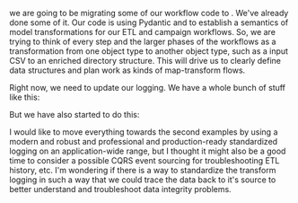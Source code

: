 we are going to be migrating some of our workflow code to . We've already done some of it. Our code is using Pydantic and
    to establish a semantics of model transformations for our ETL and campaign workflows. So, we are trying to think of every step and the
  larger phases of the workflows as a transformation from one object type to another object type, such as a input CSV to an enriched directory
  structure. This will drive us to clearly define data structures and plan work as kinds of map-transform flows.

  Right now, we need to update our logging. We have a whole bunch of stuff like this:

  

  But we have also started to do this:

  

  I would like to move everything towards the second examples by using a modern and robust and professional and production-ready standardized
  logging on an application-wide range, but I thought it might also be a good time to consider a possible CQRS event sourcing for troubleshooting
   ETL history, etc. I'm wondering if there is a way to standardize the transform logging in such a way that we could trace the data back to it's
   source to better understand and troubleshoot data integrity problems.
